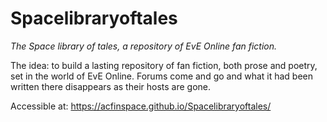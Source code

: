 # Spacelibraryoftales
*The Space library of tales, a repository of EvE Online fan fiction.*

The idea: to build a lasting repository of fan fiction, both prose and poetry, set in the world of EvE Online. Forums come and go and what it had been written there disappears as their hosts are gone.

Accessible at: https://acfinspace.github.io/Spacelibraryoftales/



